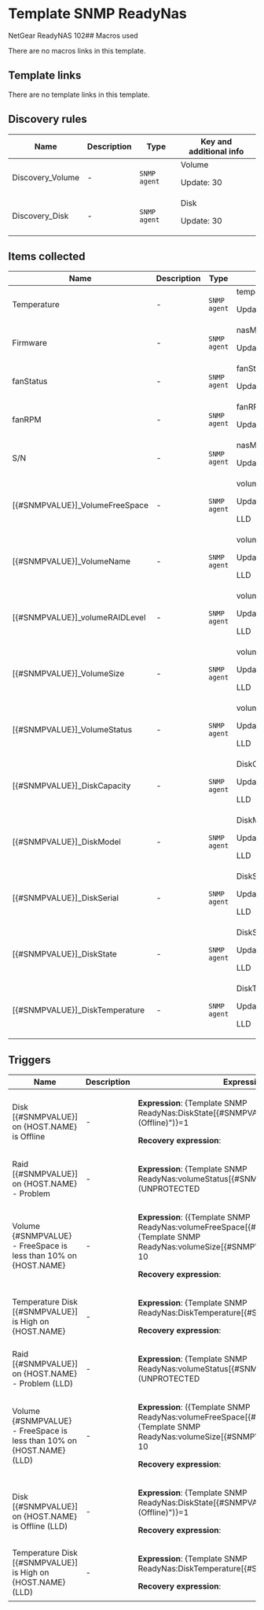 # Template SNMP ReadyNas

NetGear ReadyNAS 102## Macros used

There are no macros links in this template.

## Template links

There are no template links in this template.

## Discovery rules

|Name|Description|Type|Key and additional info|
|----|-----------|----|----|
|Discovery_Volume|<p>-</p>|`SNMP agent`|Volume<p>Update: 30</p>|
|Discovery_Disk|<p>-</p>|`SNMP agent`|Disk<p>Update: 30</p>|


## Items collected

|Name|Description|Type|Key and additional info|
|----|-----------|----|----|
|Temperature|<p>-</p>|`SNMP agent`|temperatureValue.1<p>Update: 30</p>|
|Firmware|<p>-</p>|`SNMP agent`|nasMgrSoftwareVersion.0<p>Update: 30</p>|
|fanStatus|<p>-</p>|`SNMP agent`|fanStatus<p>Update: 30</p>|
|fanRPM|<p>-</p>|`SNMP agent`|fanRPM<p>Update: 30</p>|
|S/N|<p>-</p>|`SNMP agent`|nasMgrSerialNUM.0<p>Update: 30</p>|
|[{#SNMPVALUE}]_VolumeFreeSpace|<p>-</p>|`SNMP agent`|volumeFreeSpace[{#SNMPVALUE}]<p>Update: 30</p><p>LLD</p>|
|[{#SNMPVALUE}]_VolumeName|<p>-</p>|`SNMP agent`|volumeName[{#SNMPVALUE}]<p>Update: 30</p><p>LLD</p>|
|[{#SNMPVALUE}]_volumeRAIDLevel|<p>-</p>|`SNMP agent`|volumeRAIDLevel[{#SNMPVALUE}]<p>Update: 30</p><p>LLD</p>|
|[{#SNMPVALUE}]_VolumeSize|<p>-</p>|`SNMP agent`|volumeSize[{#SNMPVALUE}]<p>Update: 30</p><p>LLD</p>|
|[{#SNMPVALUE}]_VolumeStatus|<p>-</p>|`SNMP agent`|volumeStatus[{#SNMPVALUE}]<p>Update: 30</p><p>LLD</p>|
|[{#SNMPVALUE}]_DiskCapacity|<p>-</p>|`SNMP agent`|DiskCapacity[{#SNMPVALUE}]<p>Update: 30</p><p>LLD</p>|
|[{#SNMPVALUE}]_DiskModel|<p>-</p>|`SNMP agent`|DiskModel[{#SNMPVALUE}]<p>Update: 30</p><p>LLD</p>|
|[{#SNMPVALUE}]_DiskSerial|<p>-</p>|`SNMP agent`|DiskSerial[{#SNMPVALUE}]<p>Update: 30</p><p>LLD</p>|
|[{#SNMPVALUE}]_DiskState|<p>-</p>|`SNMP agent`|DiskState[{#SNMPVALUE}]<p>Update: 30</p><p>LLD</p>|
|[{#SNMPVALUE}]_DiskTemperature|<p>-</p>|`SNMP agent`|DiskTemperature[{#SNMPVALUE}]<p>Update: 30</p><p>LLD</p>|


## Triggers

|Name|Description|Expression|Priority|
|----|-----------|----------|--------|
|Disk [{#SNMPVALUE}] on {HOST.NAME} is Offline|<p>-</p>|<p>**Expression**: {Template SNMP ReadyNas:DiskState[{#SNMPVALUE}].regexp("(Offline)")}=1</p><p>**Recovery expression**: </p>|disaster|
|Raid [{#SNMPVALUE}] on {HOST.NAME} - Problem|<p>-</p>|<p>**Expression**: {Template SNMP ReadyNas:volumeStatus[{#SNMPVALUE}].regexp("(UNPROTECTED|DEGRADED|DEAD|INACTIVE|UNKNOW)")}=1</p><p>**Recovery expression**: </p>|disaster|
|Volume {#SNMPVALUE} - FreeSpace is less than 10% on {HOST.NAME}|<p>-</p>|<p>**Expression**: ({Template SNMP ReadyNas:volumeFreeSpace[{#SNMPVALUE}].last()} / {Template SNMP ReadyNas:volumeSize[{#SNMPVALUE}].last()} * 100) < 10</p><p>**Recovery expression**: </p>|high|
|Temperature Disk [{#SNMPVALUE}] is High on {HOST.NAME}|<p>-</p>|<p>**Expression**: {Template SNMP ReadyNas:DiskTemperature[{#SNMPVALUE}].last(0)}>65</p><p>**Recovery expression**: </p>|average|
|Raid [{#SNMPVALUE}] on {HOST.NAME} - Problem (LLD)|<p>-</p>|<p>**Expression**: {Template SNMP ReadyNas:volumeStatus[{#SNMPVALUE}].regexp("(UNPROTECTED|DEGRADED|DEAD|INACTIVE|UNKNOW)")}=1</p><p>**Recovery expression**: </p>|disaster|
|Volume {#SNMPVALUE} - FreeSpace is less than 10% on {HOST.NAME} (LLD)|<p>-</p>|<p>**Expression**: ({Template SNMP ReadyNas:volumeFreeSpace[{#SNMPVALUE}].last()} / {Template SNMP ReadyNas:volumeSize[{#SNMPVALUE}].last()} * 100) < 10</p><p>**Recovery expression**: </p>|high|
|Disk [{#SNMPVALUE}] on {HOST.NAME} is Offline (LLD)|<p>-</p>|<p>**Expression**: {Template SNMP ReadyNas:DiskState[{#SNMPVALUE}].regexp("(Offline)")}=1</p><p>**Recovery expression**: </p>|disaster|
|Temperature Disk [{#SNMPVALUE}] is High on {HOST.NAME} (LLD)|<p>-</p>|<p>**Expression**: {Template SNMP ReadyNas:DiskTemperature[{#SNMPVALUE}].last(0)}>65</p><p>**Recovery expression**: </p>|average|
